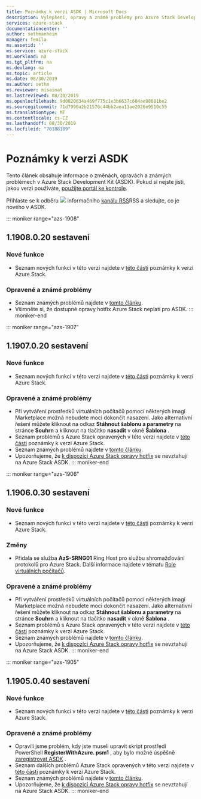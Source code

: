 ```yaml
---
title: Poznámky k verzi ASDK | Microsoft Docs
description: Vylepšení, opravy a známé problémy pro Azure Stack Development Kit (ASDK).
services: azure-stack
documentationcenter: ''
author: sethmanheim
manager: femila
ms.assetid: ''
ms.service: azure-stack
ms.workload: na
ms.tgt_pltfrm: na
ms.devlang: na
ms.topic: article
ms.date: 08/30/2019
ms.author: sethm
ms.reviewer: misainat
ms.lastreviewed: 08/30/2019
ms.openlocfilehash: 9d0820634a469f775c1e3b6637c604ae98681be2
ms.sourcegitcommit: 71d7990a2b21576c44bb2aea13ae2026e9510c55
ms.translationtype: MT
ms.contentlocale: cs-CZ
ms.lasthandoff: 08/30/2019
ms.locfileid: "70188189"
---
```

# <a name="asdk-release-notes"></a>Poznámky k verzi ASDK

Tento článek obsahuje informace o změnách, opravách a známých problémech v Azure Stack Development Kit (ASDK). Pokud si nejste jisti, jakou verzi používáte, [použijte portál ke kontrole](../operator/azure-stack-updates.md).

Přihlaste se k odběru [ ![](./media/asdk-release-notes/feed-icon-14x14.png)](https://docs.microsoft.com/api/search/rss?search=Azure+Stack+Development+Kit+release+notes&locale=en-us#) informačního [kanálu RSS](https://docs.microsoft.com/api/search/rss?search=Azure+Stack+Development+Kit+release+notes&locale=en-us#)RSS a sledujte, co je nového v ASDK.

::: moniker range="azs-1908"
## <a name="build-11908020"></a>1\.1908.0.20 sestavení

### <a name="new-features"></a>Nové funkce

- Seznam nových funkcí v této verzi najdete v [této části](../operator/azure-stack-release-notes-1908.md#whats-new) poznámky k verzi Azure Stack.

<!-- ### Changes -->

### <a name="fixed-and-known-issues"></a>Opravené a známé problémy

<!-- - For a list of Azure Stack issues fixed in this release, see [this section](../operator/azure-stack-release-notes-1908.md#fixes) of the Azure Stack release notes. -->
- Seznam známých problémů najdete v [tomto článku](../operator/azure-stack-release-notes-known-issues-1908.md).
- Všimněte si, že dostupné opravy hotfix Azure Stack neplatí pro ASDK.
::: moniker-end

::: moniker range="azs-1907"
## <a name="build-11907020"></a>1\.1907.0.20 sestavení

### <a name="new-features"></a>Nové funkce

- Seznam nových funkcí v této verzi najdete v [této části](../operator/azure-stack-release-notes-1907.md#whats-in-this-update) poznámky k verzi Azure Stack.

<!-- ### Changes -->

### <a name="fixed-and-known-issues"></a>Opravené a známé problémy

- Při vytváření prostředků virtuálních počítačů pomocí některých imagí Marketplace možná nebudete moci dokončit nasazení. Jako alternativní řešení můžete kliknout na odkaz **Stáhnout šablonu a parametry** na stránce **Souhrn** a kliknout na tlačítko **nasadit** v okně **Šablona** .
- Seznam problémů s Azure Stack opravených v této verzi najdete v [této části](../operator/azure-stack-release-notes-1907.md#fixes) poznámky k verzi Azure Stack.
- Seznam známých problémů najdete v [tomto článku](../operator/azure-stack-release-notes-known-issues-1907.md).
- Upozorňujeme, že [k dispozici Azure Stack opravy hotfix](../operator/azure-stack-release-notes-1907.md#hotfixes) se nevztahují na Azure Stack ASDK.
::: moniker-end

::: moniker range="azs-1906"
## <a name="build-11906030"></a>1\.1906.0.30 sestavení

### <a name="new-features"></a>Nové funkce

- Seznam nových funkcí v této verzi najdete v [této části](../operator/azure-stack-release-notes-1906.md#whats-in-this-update) poznámky k verzi Azure Stack.

### <a name="changes"></a>Změny

- Přidala se služba **AzS-SRNG01** Ring Host pro službu shromažďování protokolů pro Azure Stack. Další informace najdete v tématu [Role virtuálních počítačů](asdk-architecture.md).

### <a name="fixed-and-known-issues"></a>Opravené a známé problémy

- Při vytváření prostředků virtuálních počítačů pomocí některých imagí Marketplace možná nebudete moci dokončit nasazení. Jako alternativní řešení můžete kliknout na odkaz **Stáhnout šablonu a parametry** na stránce **Souhrn** a kliknout na tlačítko **nasadit** v okně **Šablona** .
- Seznam problémů s Azure Stack opravených v této verzi najdete v [této části](../operator/azure-stack-release-notes-1906.md#fixes) poznámky k verzi Azure Stack.
- Seznam známých problémů najdete v [tomto článku](../operator/azure-stack-release-notes-known-issues-1906.md).
- Upozorňujeme, že [k dispozici Azure Stack opravy hotfix](../operator/azure-stack-release-notes-1906.md#hotfixes) se nevztahují na Azure Stack ASDK.
::: moniker-end

::: moniker range="azs-1905"
## <a name="build-11905040"></a>1\.1905.0.40 sestavení

<!-- ### Changes -->

### <a name="new-features"></a>Nové funkce

- Seznam nových funkcí v této verzi najdete v [této části](../operator/azure-stack-release-notes-1905.md#whats-in-this-update) poznámky k verzi Azure Stack.

### <a name="fixed-and-known-issues"></a>Opravené a známé problémy

- Opravili jsme problém, kdy jste museli upravit skript prostředí PowerShell **RegisterWithAzure. psm1** , aby bylo možné úspěšně [zaregistrovat ASDK](asdk-register.md) .
- Seznam dalších problémů Azure Stack opravených v této verzi najdete v [této části](../operator/azure-stack-release-notes-1905.md#fixes) poznámky k verzi Azure Stack.
- Seznam známých problémů najdete v [tomto článku](../operator/azure-stack-release-notes-known-issues-1905.md).
- Upozorňujeme, že [k dispozici Azure Stack opravy hotfix](../operator/azure-stack-release-notes-1905.md#hotfixes) se nevztahují na Azure Stack ASDK.
::: moniker-end
